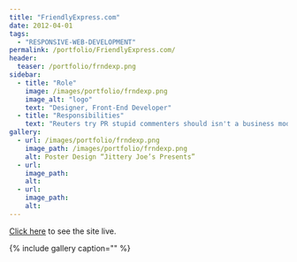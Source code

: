 ```yaml
---
title: "FriendlyExpress.com"
date: 2012-04-01
tags: 
  - "RESPONSIVE-WEB-DEVELOPMENT"
permalink: /portfolio/FriendlyExpress.com/
header:
  teaser: /portfolio/frndexp.png
sidebar:
  - title: "Role"
    image: /images/portfolio/frndexp.png
    image_alt: "logo"
    text: "Designer, Front-End Developer"
  - title: "Responsibilities"
    text: "Reuters try PR stupid commenters should isn't a business model"
gallery:
  - url: /images/portfolio/frndexp.png
    image_path: /images/portfolio/frndexp.png
    alt: Poster Design “Jittery Joe’s Presents”
  - url:
    image_path:
    alt:
  - url:
    image_path:
    alt:
---
```


[Click here](https://friendlyexpress.com/) to see the site live.

{% include gallery caption="" %}
